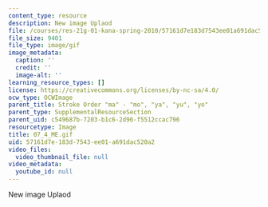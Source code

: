 ```yaml
---
content_type: resource
description: New image Uplaod
file: /courses/res-21g-01-kana-spring-2010/57161d7e183d7543ee01a691dac520a2_07_4_ME.gif
file_size: 9401
file_type: image/gif
image_metadata:
  caption: ''
  credit: ''
  image-alt: ''
learning_resource_types: []
license: https://creativecommons.org/licenses/by-nc-sa/4.0/
ocw_type: OCWImage
parent_title: Stroke Order "ma" - "mo", "ya", "yu", "yo"
parent_type: SupplementalResourceSection
parent_uid: c549687b-7203-b1c6-2d96-f5512ccac796
resourcetype: Image
title: 07_4_ME.gif
uid: 57161d7e-183d-7543-ee01-a691dac520a2
video_files:
  video_thumbnail_file: null
video_metadata:
  youtube_id: null
---
```

New image Uplaod